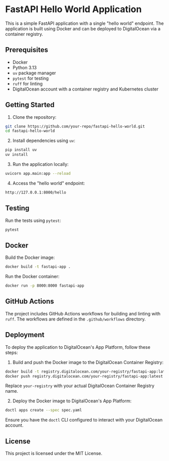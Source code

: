 # FastAPI Hello World Application

This is a simple FastAPI application with a single "hello world" endpoint. The application is built using Docker and can be deployed to DigitalOcean via a container registry.

## Prerequisites

- Docker
- Python 3.13
- `uv` package manager
- `pytest` for testing
- `ruff` for linting
- DigitalOcean account with a container registry and Kubernetes cluster

## Getting Started

1. Clone the repository:

```bash
git clone https://github.com/your-repo/fastapi-hello-world.git
cd fastapi-hello-world
```

2. Install dependencies using `uv`:

```bash
pip install uv
uv install
```

3. Run the application locally:

```bash
uvicorn app.main:app --reload
```

4. Access the "hello world" endpoint:

```bash
http://127.0.0.1:8000/hello
```

## Testing

Run the tests using `pytest`:

```bash
pytest
```

## Docker

Build the Docker image:

```bash
docker build -t fastapi-app .
```

Run the Docker container:

```bash
docker run -p 8000:8000 fastapi-app
```

## GitHub Actions

The project includes GitHub Actions workflows for building and linting with `ruff`. The workflows are defined in the `.github/workflows` directory.

## Deployment

To deploy the application to DigitalOcean's App Platform, follow these steps:

1. Build and push the Docker image to the DigitalOcean Container Registry:

```bash
docker build -t registry.digitalocean.com/your-registry/fastapi-app:latest .
docker push registry.digitalocean.com/your-registry/fastapi-app:latest
```

Replace `your-registry` with your actual DigitalOcean Container Registry name.

2. Deploy the Docker image to DigitalOcean's App Platform:

```bash
doctl apps create --spec spec.yaml
```

Ensure you have the `doctl` CLI configured to interact with your DigitalOcean account.

## License

This project is licensed under the MIT License.
